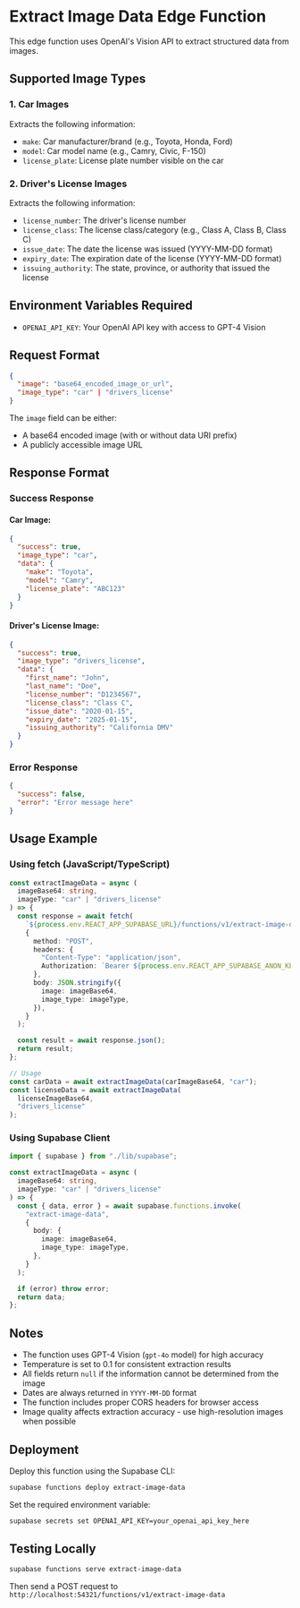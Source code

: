# Extract Image Data Edge Function

This edge function uses OpenAI's Vision API to extract structured data from images.

## Supported Image Types

### 1. Car Images

Extracts the following information:

- `make`: Car manufacturer/brand (e.g., Toyota, Honda, Ford)
- `model`: Car model name (e.g., Camry, Civic, F-150)
- `license_plate`: License plate number visible on the car

### 2. Driver's License Images

Extracts the following information:

- `license_number`: The driver's license number
- `license_class`: The license class/category (e.g., Class A, Class B, Class C)
- `issue_date`: The date the license was issued (YYYY-MM-DD format)
- `expiry_date`: The expiration date of the license (YYYY-MM-DD format)
- `issuing_authority`: The state, province, or authority that issued the license

## Environment Variables Required

- `OPENAI_API_KEY`: Your OpenAI API key with access to GPT-4 Vision

## Request Format

```json
{
  "image": "base64_encoded_image_or_url",
  "image_type": "car" | "drivers_license"
}
```

The `image` field can be either:

- A base64 encoded image (with or without data URI prefix)
- A publicly accessible image URL

## Response Format

### Success Response

#### Car Image:

```json
{
  "success": true,
  "image_type": "car",
  "data": {
    "make": "Toyota",
    "model": "Camry",
    "license_plate": "ABC123"
  }
}
```

#### Driver's License Image:

```json
{
  "success": true,
  "image_type": "drivers_license",
  "data": {
    "first_name": "John",
    "last_name": "Doe",
    "license_number": "D1234567",
    "license_class": "Class C",
    "issue_date": "2020-01-15",
    "expiry_date": "2025-01-15",
    "issuing_authority": "California DMV"
  }
}
```

### Error Response

```json
{
  "success": false,
  "error": "Error message here"
}
```

## Usage Example

### Using fetch (JavaScript/TypeScript)

```typescript
const extractImageData = async (
  imageBase64: string,
  imageType: "car" | "drivers_license"
) => {
  const response = await fetch(
    `${process.env.REACT_APP_SUPABASE_URL}/functions/v1/extract-image-data`,
    {
      method: "POST",
      headers: {
        "Content-Type": "application/json",
        Authorization: `Bearer ${process.env.REACT_APP_SUPABASE_ANON_KEY}`,
      },
      body: JSON.stringify({
        image: imageBase64,
        image_type: imageType,
      }),
    }
  );

  const result = await response.json();
  return result;
};

// Usage
const carData = await extractImageData(carImageBase64, "car");
const licenseData = await extractImageData(
  licenseImageBase64,
  "drivers_license"
);
```

### Using Supabase Client

```typescript
import { supabase } from "./lib/supabase";

const extractImageData = async (
  imageBase64: string,
  imageType: "car" | "drivers_license"
) => {
  const { data, error } = await supabase.functions.invoke(
    "extract-image-data",
    {
      body: {
        image: imageBase64,
        image_type: imageType,
      },
    }
  );

  if (error) throw error;
  return data;
};
```

## Notes

- The function uses GPT-4 Vision (`gpt-4o` model) for high accuracy
- Temperature is set to 0.1 for consistent extraction results
- All fields return `null` if the information cannot be determined from the image
- Dates are always returned in `YYYY-MM-DD` format
- The function includes proper CORS headers for browser access
- Image quality affects extraction accuracy - use high-resolution images when possible

## Deployment

Deploy this function using the Supabase CLI:

```bash
supabase functions deploy extract-image-data
```

Set the required environment variable:

```bash
supabase secrets set OPENAI_API_KEY=your_openai_api_key_here
```

## Testing Locally

```bash
supabase functions serve extract-image-data
```

Then send a POST request to `http://localhost:54321/functions/v1/extract-image-data`
